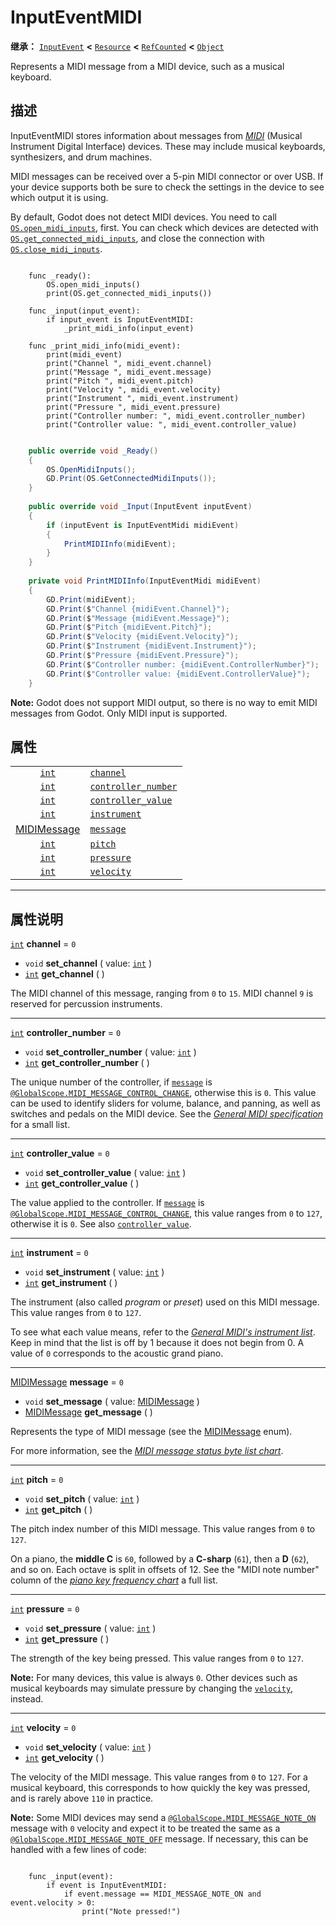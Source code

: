 <!-- ⚠ 请勿编辑本文件 ⚠ -->
<!-- 本文档使用脚本从 WeDot 引擎源码仓库生成。 -->
<!-- 生成脚本：https://github.com/WeDot-Engine/WeDot/tree/4.3/doc/tools/make_md.py； -->
<!-- 原文件：https://github.com/WeDot-Engine/WeDot/tree/4.3/doc/classes/InputEventMIDI.xml。 -->

<div id="_class_inputeventmidi"></div>

# InputEventMIDI

**继承：** [`InputEvent`](class_inputevent.md) **<** [`Resource`](class_resource.md) **<** [`RefCounted`](class_refcounted.md) **<** [`Object`](class_object.md)

Represents a MIDI message from a MIDI device, such as a musical keyboard.

## 描述

InputEventMIDI stores information about messages from [*MIDI*](https://en.wikipedia.org/wiki/MIDI) (Musical Instrument Digital Interface) devices. These may include musical keyboards, synthesizers, and drum machines.

MIDI messages can be received over a 5-pin MIDI connector or over USB. If your device supports both be sure to check the settings in the device to see which output it is using.

By default, Godot does not detect MIDI devices. You need to call [`OS.open_midi_inputs`](class_os.md#class_os_method_open_midi_inputs), first. You can check which devices are detected with [`OS.get_connected_midi_inputs`](class_os.md#class_os_method_get_connected_midi_inputs), and close the connection with [`OS.close_midi_inputs`](class_os.md#class_os_method_close_midi_inputs).



```gdscript

    func _ready():
        OS.open_midi_inputs()
        print(OS.get_connected_midi_inputs())
    
    func _input(input_event):
        if input_event is InputEventMIDI:
            _print_midi_info(input_event)
    
    func _print_midi_info(midi_event):
        print(midi_event)
        print("Channel ", midi_event.channel)
        print("Message ", midi_event.message)
        print("Pitch ", midi_event.pitch)
        print("Velocity ", midi_event.velocity)
        print("Instrument ", midi_event.instrument)
        print("Pressure ", midi_event.pressure)
        print("Controller number: ", midi_event.controller_number)
        print("Controller value: ", midi_event.controller_value)
```

```csharp

    public override void _Ready()
    {
        OS.OpenMidiInputs();
        GD.Print(OS.GetConnectedMidiInputs());
    }
    
    public override void _Input(InputEvent inputEvent)
    {
        if (inputEvent is InputEventMidi midiEvent)
        {
            PrintMIDIInfo(midiEvent);
        }
    }
    
    private void PrintMIDIInfo(InputEventMidi midiEvent)
    {
        GD.Print(midiEvent);
        GD.Print($"Channel {midiEvent.Channel}");
        GD.Print($"Message {midiEvent.Message}");
        GD.Print($"Pitch {midiEvent.Pitch}");
        GD.Print($"Velocity {midiEvent.Velocity}");
        GD.Print($"Instrument {midiEvent.Instrument}");
        GD.Print($"Pressure {midiEvent.Pressure}");
        GD.Print($"Controller number: {midiEvent.ControllerNumber}");
        GD.Print($"Controller value: {midiEvent.ControllerValue}");
    }
```



 **Note:** Godot does not support MIDI output, so there is no way to emit MIDI messages from Godot. Only MIDI input is supported.





## 属性

|||
|:-:|:--|
| [`int`](class_int.md)                         | [`channel`](class_inputeventmidi.md#class_inputeventmidi_property_channel)                     | ``0`` |
| [`int`](class_int.md)                         | [`controller_number`](class_inputeventmidi.md#class_inputeventmidi_property_controller_number) | ``0`` |
| [`int`](class_int.md)                         | [`controller_value`](class_inputeventmidi.md#class_inputeventmidi_property_controller_value)   | ``0`` |
| [`int`](class_int.md)                         | [`instrument`](class_inputeventmidi.md#class_inputeventmidi_property_instrument)               | ``0`` |
| [MIDIMessage](#enum_@globalscope_midimessage) | [`message`](class_inputeventmidi.md#class_inputeventmidi_property_message)                     | ``0`` |
| [`int`](class_int.md)                         | [`pitch`](class_inputeventmidi.md#class_inputeventmidi_property_pitch)                         | ``0`` |
| [`int`](class_int.md)                         | [`pressure`](class_inputeventmidi.md#class_inputeventmidi_property_pressure)                   | ``0`` |
| [`int`](class_int.md)                         | [`velocity`](class_inputeventmidi.md#class_inputeventmidi_property_velocity)                   | ``0`` |

<!-- rst-class:: classref-section-separator -->

---

## 属性说明

<div id="_class_inputeventmidi_property_channel"></div>

[`int`](class_int.md) **channel** = ``0`` <div id="class_inputeventmidi_property_channel"></div>

- `void` **set_channel** ( value: [`int`](class_int.md) )
- [`int`](class_int.md) **get_channel** ( )

The MIDI channel of this message, ranging from `0` to `15`. MIDI channel `9` is reserved for percussion instruments.

<!-- rst-class:: classref-item-separator -->

---

<div id="_class_inputeventmidi_property_controller_number"></div>

[`int`](class_int.md) **controller_number** = ``0`` <div id="class_inputeventmidi_property_controller_number"></div>

- `void` **set_controller_number** ( value: [`int`](class_int.md) )
- [`int`](class_int.md) **get_controller_number** ( )

The unique number of the controller, if [`message`](class_inputeventmidi.md#class_inputeventmidi_property_message) is [`@GlobalScope.MIDI_MESSAGE_CONTROL_CHANGE`](class_@globalscope.md#class_@globalscope_constant_midi_message_control_change), otherwise this is `0`. This value can be used to identify sliders for volume, balance, and panning, as well as switches and pedals on the MIDI device. See the [*General MIDI specification*](https://en.wikipedia.org/wiki/General_MIDI#Controller_events) for a small list.

<!-- rst-class:: classref-item-separator -->

---

<div id="_class_inputeventmidi_property_controller_value"></div>

[`int`](class_int.md) **controller_value** = ``0`` <div id="class_inputeventmidi_property_controller_value"></div>

- `void` **set_controller_value** ( value: [`int`](class_int.md) )
- [`int`](class_int.md) **get_controller_value** ( )

The value applied to the controller. If [`message`](class_inputeventmidi.md#class_inputeventmidi_property_message) is [`@GlobalScope.MIDI_MESSAGE_CONTROL_CHANGE`](class_@globalscope.md#class_@globalscope_constant_midi_message_control_change), this value ranges from `0` to `127`, otherwise it is `0`. See also [`controller_value`](class_inputeventmidi.md#class_inputeventmidi_property_controller_value).

<!-- rst-class:: classref-item-separator -->

---

<div id="_class_inputeventmidi_property_instrument"></div>

[`int`](class_int.md) **instrument** = ``0`` <div id="class_inputeventmidi_property_instrument"></div>

- `void` **set_instrument** ( value: [`int`](class_int.md) )
- [`int`](class_int.md) **get_instrument** ( )

The instrument (also called *program* or *preset*) used on this MIDI message. This value ranges from `0` to `127`.

To see what each value means, refer to the [*General MIDI's instrument list*](https://en.wikipedia.org/wiki/General_MIDI#Program_change_events). Keep in mind that the list is off by 1 because it does not begin from 0. A value of `0` corresponds to the acoustic grand piano.

<!-- rst-class:: classref-item-separator -->

---

<div id="_class_inputeventmidi_property_message"></div>

[MIDIMessage](#enum_@globalscope_midimessage) **message** = ``0`` <div id="class_inputeventmidi_property_message"></div>

- `void` **set_message** ( value: [MIDIMessage](#enum_@globalscope_midimessage) )
- [MIDIMessage](#enum_@globalscope_midimessage) **get_message** ( )

Represents the type of MIDI message (see the [MIDIMessage](#enum_@globalscope_midimessage) enum).

For more information, see the [*MIDI message status byte list chart*](https://www.midi.org/specifications-old/item/table-2-expanded-messages-list-status-bytes).

<!-- rst-class:: classref-item-separator -->

---

<div id="_class_inputeventmidi_property_pitch"></div>

[`int`](class_int.md) **pitch** = ``0`` <div id="class_inputeventmidi_property_pitch"></div>

- `void` **set_pitch** ( value: [`int`](class_int.md) )
- [`int`](class_int.md) **get_pitch** ( )

The pitch index number of this MIDI message. This value ranges from `0` to `127`.

On a piano, the **middle C** is `60`, followed by a **C-sharp** (`61`), then a **D** (`62`), and so on. Each octave is split in offsets of 12. See the "MIDI note number" column of the [*piano key frequency chart*](https://en.wikipedia.org/wiki/Piano_key_frequencies) a full list.

<!-- rst-class:: classref-item-separator -->

---

<div id="_class_inputeventmidi_property_pressure"></div>

[`int`](class_int.md) **pressure** = ``0`` <div id="class_inputeventmidi_property_pressure"></div>

- `void` **set_pressure** ( value: [`int`](class_int.md) )
- [`int`](class_int.md) **get_pressure** ( )

The strength of the key being pressed. This value ranges from `0` to `127`.

 **Note:** For many devices, this value is always `0`. Other devices such as musical keyboards may simulate pressure by changing the [`velocity`](class_inputeventmidi.md#class_inputeventmidi_property_velocity), instead.

<!-- rst-class:: classref-item-separator -->

---

<div id="_class_inputeventmidi_property_velocity"></div>

[`int`](class_int.md) **velocity** = ``0`` <div id="class_inputeventmidi_property_velocity"></div>

- `void` **set_velocity** ( value: [`int`](class_int.md) )
- [`int`](class_int.md) **get_velocity** ( )

The velocity of the MIDI message. This value ranges from `0` to `127`. For a musical keyboard, this corresponds to how quickly the key was pressed, and is rarely above `110` in practice.

 **Note:** Some MIDI devices may send a [`@GlobalScope.MIDI_MESSAGE_NOTE_ON`](class_@globalscope.md#class_@globalscope_constant_midi_message_note_on) message with `0` velocity and expect it to be treated the same as a [`@GlobalScope.MIDI_MESSAGE_NOTE_OFF`](class_@globalscope.md#class_@globalscope_constant_midi_message_note_off) message. If necessary, this can be handled with a few lines of code:

```

    func _input(event):
        if event is InputEventMIDI:
            if event.message == MIDI_MESSAGE_NOTE_ON and event.velocity > 0:
                print("Note pressed!")
```



[^virtual]: 本方法通常需要用户覆盖才能生效。
[^const]: 本方法无副作用，不会修改该实例的任何成员变量。
[^vararg]: 本方法除了能接受在此处描述的参数外，还能够继续接受任意数量的参数。
[^constructor]: 本方法用于构造某个类型。
[^static]: 调用本方法无需实例，可直接使用类名进行调用。
[^operator]: 本方法描述的是使用本类型作为左操作数的有效运算符。
[^bitfield]: 这个值是由下列位标志构成位掩码的整数。
[^void]: 无返回值。
